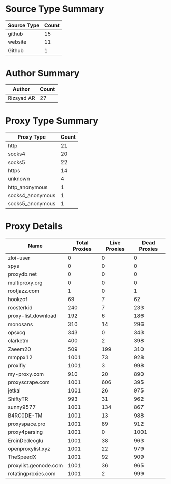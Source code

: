 # Source Type Summary

| Source Type | Count |
|-------------|-------|
| github | 15 |
| website | 11 |
| Github | 1 |


# Author Summary

| Author | Count |
|--------|-------|
| Rizsyad AR | 27 |


# Proxy Type Summary

| Proxy Type | Count |
|------------|-------|
| http | 21 |
| socks4 | 20 |
| socks5 | 22 |
| https | 14 |
| unknown | 4 |
| http_anonymous | 1 |
| socks4_anonymous | 1 |
| socks5_anonymous | 1 |


# Proxy Details

| Name | Total Proxies | Live Proxies | Dead Proxies |
|------|---------------|--------------|---------------|
| zloi-user | 0 | 0 | 0 |
| spys | 0 | 0 | 0 |
| proxydb.net | 0 | 0 | 0 |
| multiproxy.org | 0 | 0 | 0 |
| rootjazz.com | 1 | 0 | 1 |
| hookzof | 69 | 7 | 62 |
| roosterkid | 240 | 7 | 233 |
| proxy-list.download | 192 | 6 | 186 |
| monosans | 310 | 14 | 296 |
| opsxcq | 343 | 0 | 343 |
| clarketm | 400 | 2 | 398 |
| Zaeem20 | 509 | 199 | 310 |
| mmppx12 | 1001 | 73 | 928 |
| proxifly | 1001 | 3 | 998 |
| my-proxy.com | 910 | 20 | 890 |
| proxyscrape.com | 1001 | 606 | 395 |
| jetkai | 1001 | 26 | 975 |
| ShiftyTR | 993 | 31 | 962 |
| sunny9577 | 1001 | 134 | 867 |
| B4RC0DE-TM | 1001 | 13 | 988 |
| proxyspace.pro | 1001 | 89 | 912 |
| proxy4parsing | 1001 | 0 | 1001 |
| ErcinDedeoglu | 1001 | 38 | 963 |
| openproxylist.xyz | 1001 | 22 | 979 |
| TheSpeedX | 1001 | 92 | 909 |
| proxylist.geonode.com | 1001 | 36 | 965 |
| rotatingproxies.com | 1001 | 2 | 999 |
